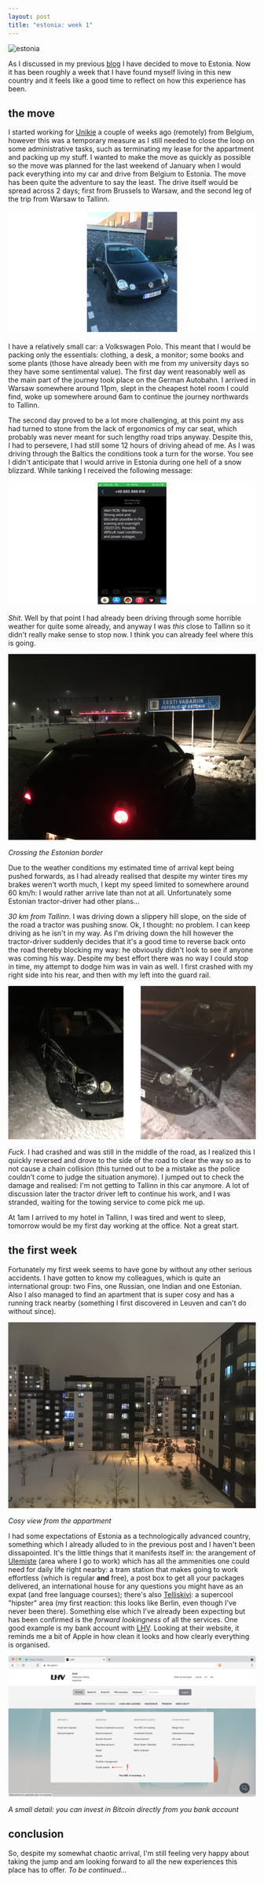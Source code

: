 ```yaml
---
layout: post
title: "estonia: week 1"
---
```


![estonia](/images/moving-to-estonia/e-estonia.jpg)

As I discussed in my previous [blog](_posts/2021-12-24-moving-to-estonia.md) I have decided to move to Estonia. Now it has been roughly a week that I have found myself living in this new country and it feels like a good time to reflect on how this experience has been.

## the move

I started working for [Unikie](https://www.unikie.com/en/) a couple of weeks ago (remotely) from Belgium, however this was a temporary measure as I still needed to close the loop on some administrative tasks, such as terminating my lease for the appartment and packing up my stuff. I wanted to make the move as quickly as possible so the move was planned for the last weekend of January when I would pack everything into my car and drive from Belgium to Estonia. The move has been quite the adventure to say the least. The drive itself would be spread across 2 days; first from Brussels to Warsaw, and the second leg of the trip from Warsaw to Tallinn.

![vw-polo](/images/estonia-week-1/vw-polo-resized.png)

I have a relatively small car: a Volkswagen Polo. This meant that I would be packing only the essentials: clothing, a desk, a monitor; some books and some plants (those have already been with me from my university days so they have some sentimental value). The first day went reasonably well as the main part of the journey took place on the German Autobahn. I arrived in Warsaw somewhere around 11pm, slept in the cheapest hotel room I could find, woke up somewhere around 6am to continue the journey northwards to Tallinn.

The second day proved to be a lot more challenging, at this point my ass had turned to stone from the lack of ergonomics of my car seat, which probably was never meant for such lengthy road trips anyway. Despite this, I had to persevere, I had still some 12 hours of driving ahead of me. As I was driving through the Baltics the conditions took a turn for the worse. You see I didn't anticipate that I would arrive in Estonia during one hell of a snow blizzard. While tanking I received the following message:

![screenshot](/images/estonia-week-1/screenshot-resized.png)

_Shit_. Well by that point I had already been driving through some horrible weather for quite some already, and anyway I was _this_ close to Tallinn so it didn't really make sense to stop now. I think you can already feel where this is going. 

![estonian-border](/images/estonia-week-1/estonian-border.JPG)

_Crossing the Estonian border_

Due to the weather conditions my estimated time of arrival kept being pushed forwards, as I had already realised that despite my winter tires my brakes weren't worth much, I kept my speed limited to somewhere around 60 km/h: I would rather arrive late than not at all. Unfortunately some Estonian tractor-driver had other plans...

_30 km from Tallinn_. I was driving down a slippery hill slope, on the side of the road a tractor was pushing snow. Ok, I thought: no problem. I can keep driving as he isn't in my way. As I'm driving down the hill however the tractor-driver suddenly decides that it's a good time to reverse back onto the road thereby blocking my way: he obviously didn't look to see if anyone was coming his way. Despite my best effort there was no way I could stop in time, my attempt to dodge him was in vain as well. I first crashed with my right side into his rear, and then with my left into the guard rail. 

![crash](/images/estonia-week-1/crash-resized.png)

_Fuck_. I had crashed and was still in the middle of the road, as I realized this I quickly reversed and drove to the side of the road to clear the way so as to not cause a chain collision (this turned out to be a mistake as the police couldn't come to judge the situation anymore). I jumped out to check the damage and realised: I'm not getting to Tallinn in this car anymore. A lot of discussion later the tractor driver left to continue his work, and I was stranded, waiting for the towing service to come pick me up. 

At 1am I arrived to my hotel in Tallinn, I was tired and went to sleep, tomorrow would be my first day working at the office. Not a great start. 

## the first week

Fortunately my first week seems to have gone by without any other serious accidents. I have gotten to know my colleagues, which is quite an international group: two Fins, one Russian, one Indian and one Estonian. Also I also managed to find an apartment that is super cosy and has a running track nearby (something I first discovered in Leuven and can't do without since). 

![app-view](/images/estonia-week-1/app-view.jpg)

_Cosy view from the appartment_

I had some expectations of Estonia as a technologically advanced country, something which I already alluded to in the previous post and I haven't been dissapointed. It's the little things that it manifests itself in: the arangement of [Ulemiste](https://www.ulemistecity.ee/en/) (area where I go to work) which has all the ammenities one could need for daily life right nearby: a tram station that makes going to work effortless (which is regular **and** free), a post box to get all your packages delivered, an international house for any questions you might have as an expat (and free language courses); there's also [Telliskivi](https://telliskivi.cc/en/): a supercool "hipster" area (my first reaction: this looks like Berlin, even though I've never been there). Something else which I've already been expecting but has been confirmed is the _forward lookingness_ of all the services. One good example is my bank account with [LHV](https://www.lhv.ee/en). Looking at their website, it reminds me a bit of Apple in how clean it looks and how clearly everything is organised. 

![lhv](/images/estonia-week-1/lhv.png)

_A small detail: you can invest in Bitcoin directly from you bank account_

## conclusion

So, despite my somewhat chaotic arrival, I'm still feeling very happy about taking the jump and am looking forward to all the new experiences this place has to offer. _To be continued..._




